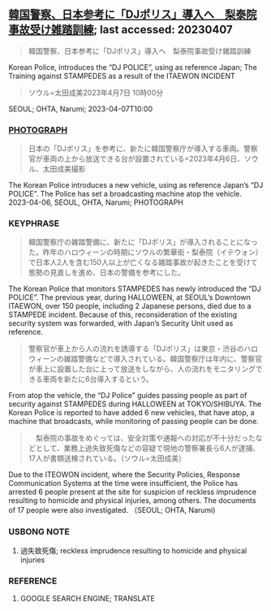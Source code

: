 ## [韓国警察、日本参考に「DJポリス」導入へ　梨泰院事故受け雑踏訓練](https://www.asahi.com/articles/ASR467S7BR46UHBI02K.html?iref=comtop_7_05); last accessed: 20230407

> 韓国警察、日本参考に「DJポリス」導入へ　梨泰院事故受け雑踏訓練

Korean Police, introduces the “DJ POLICE”, using as reference Japan; The Training against STAMPEDES as a result of the ITAEWON INCIDENT

> ソウル=太田成美2023年4月7日 10時00分

SEOUL; OHTA, Narumi; 2023-04-07T10:00

### [PHOTOGRAPH](https://www.asahi.com/articles/photo/AS20230406006728.html)

> 日本の「DJポリス」を参考に、新たに韓国警察庁が導入する車両。警察官が車両の上から放送できる台が設置されている=2023年4月6日、ソウル、太田成美撮影

The Korean Police introduces a new vehicle, using as reference Japan’s “DJ POLICE”. The Police has set a broadcasting machine atop the vehicle. 2023-04-06, SEOUL, OHTA, Narumi; PHOTOGRAPH

### KEYPHRASE


> 韓国警察庁の雑踏警備に、新たに「DJポリス」が導入されることになった。昨年のハロウィーンの時期にソウルの繁華街・梨泰院（イテウォン）で日本人2人を含む150人以上が亡くなる雑踏事故が起きたことを受けて態勢の見直しを進め、日本の警備を参考にした。

The Korean Police that monitors  STAMPEDES has newly introduced the “DJ POLICE”. The previous year, during HALLOWEEN, at SEOUL’s Downtown ITAEWON, over 150 people, including 2 Japanese persons, died due to a STAMPEDE incident. Because of this, reconsideration of the existing security system was forwarded, with Japan’s Security Unit used as reference.

> 警察官が車上から人の流れを誘導する「DJポリス」は東京・渋谷のハロウィーンの雑踏警備などで導入されている。韓国警察庁は年内に、警察官が車上に設置した台に上って放送をしながら、人の流れをモニタリングできる車両を新たに6台導入するという。

From atop the vehicle, the “DJ Police” guides passing people as part of security against STAMPEDES during HALLOWEEN at TOKYO/SHIBUYA. The Korean Police is reported to have added 6 new vehicles, that have atop, a machine that broadcasts, while monitoring of passing people can be done.

>　梨泰院の事故をめぐっては、安全対策や通報への対応が不十分だったなどとして、業務上過失致死傷などの容疑で現地の警察署長ら6人が逮捕、17人が書類送検されている。（ソウル=太田成美）

Due to the ITEOWON incident, where the Security Policies, Response Communication Systems at the time were insufficient, the Police has arrested 6 people present at the site for suspicion of reckless imprudence resulting to homicide and physical injuries, among others. The documents of 17 people were also investigated. （SEOUL; OHTA, Narumi) 

### USBONG NOTE

1. 過失致死傷; reckless imprudence resulting to homicide and physical injuries

### REFERENCE

1) GOOGLE SEARCH ENGINE; TRANSLATE
